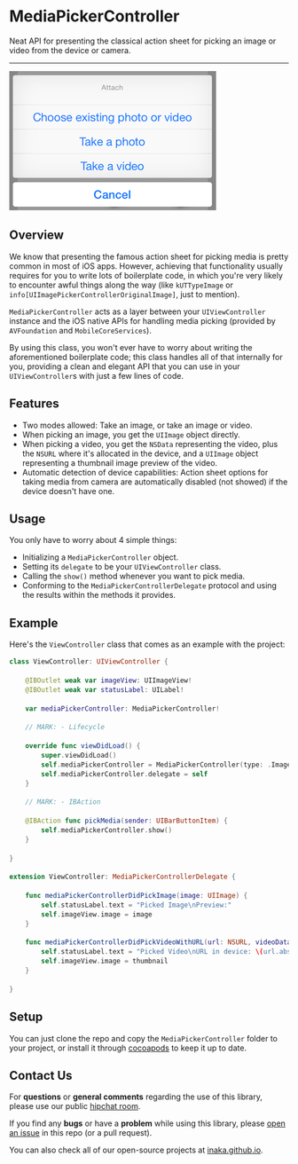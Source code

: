 # MediaPickerController

Neat API for presenting the classical action sheet for picking an image or video from the device or camera.

------

![screenshot1](screenshots/screenshot1.png)



## Overview

We know that presenting the famous action sheet for picking media is pretty common in most of iOS apps. However, achieving that functionality usually requires for you to write lots of boilerplate code, in which you're very likely to encounter awful things along the way (like  `kUTTypeImage` or `info[UIImagePickerControllerOriginalImage]`, just to mention).

`MediaPickerController` acts as a layer between your `UIViewController` instance and the iOS native APIs for handling media picking (provided by `AVFoundation` and `MobileCoreServices`).

By using this class, you won't ever have to worry about writing the aforementioned boilerplate code; this class handles all of that internally for you, providing a clean and elegant API that you can use in your `UIViewController`s with just a few lines of code.



## Features

- Two modes allowed: Take an image, or take an image or video.
- When picking an image, you get the `UIImage` object directly.
- When picking a video, you get the `NSData` representing the video, plus the `NSURL` where it's allocated in the device, and a `UIImage` object representing a thumbnail image preview of the video.
- Automatic detection of device capabilities: Action sheet options for taking media from camera are automatically disabled (not showed) if the device doesn't have one.



## Usage

You only have to worry about 4 simple things:

- Initializing a `MediaPickerController` object.
- Setting its `delegate` to be your `UIViewController` class.
- Calling the `show()` method whenever you want to pick media.
- Conforming to the `MediaPickerControllerDelegate` protocol and using the results within the methods it provides.



## Example

Here's the `ViewController` class that comes as an example with the project:

```swift
class ViewController: UIViewController {

    @IBOutlet weak var imageView: UIImageView!
    @IBOutlet weak var statusLabel: UILabel!

    var mediaPickerController: MediaPickerController!

    // MARK: - Lifecycle

    override func viewDidLoad() {
        super.viewDidLoad()
        self.mediaPickerController = MediaPickerController(type: .ImageAndVideo, presentingViewController: self)
        self.mediaPickerController.delegate = self
    }

    // MARK: - IBAction

    @IBAction func pickMedia(sender: UIBarButtonItem) {
        self.mediaPickerController.show()
    }

}

extension ViewController: MediaPickerControllerDelegate {

    func mediaPickerControllerDidPickImage(image: UIImage) {
        self.statusLabel.text = "Picked Image\nPreview:"
        self.imageView.image = image
    }

    func mediaPickerControllerDidPickVideoWithURL(url: NSURL, videoData: NSData, thumbnail: UIImage) {
        self.statusLabel.text = "Picked Video\nURL in device: \(url.absoluteString)\nThumbnail Preview:"
        self.imageView.image = thumbnail
    }

}
```



## Setup

You can just clone the repo and copy the `MediaPickerController` folder to your project, or install it through [cocoapods](http://cocoapods.org/) to keep it up to date.



## Contact Us

For **questions** or **general comments** regarding the use of this library, please use our public [hipchat room](http://inaka.net/hipchat).

If you find any **bugs** or have a **problem** while using this library, please [open an issue](https://github.com/inaka/IKFadeButton/issues/new) in this repo (or a pull request).

You can also check all of our open-source projects at [inaka.github.io](http://inaka.github.io/).